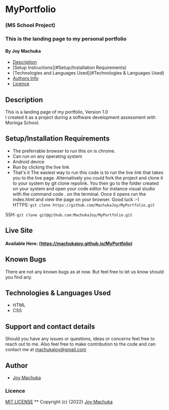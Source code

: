 # MyPortfolio

### (MS School Project)
### This is the landing page to my personal portfolio

#### By **Joy Machuka**

+ [Description](#Description)
+ [Setup Instructions](#Setup/Installation Requirements)
+ [Technologies and Languages Used](#Technologies & Languages Used)
+ [Authors Info](#Author)
+ [Licence](#Licence)

## Description

This is a landing page of my portfolio, Version 1.0<br>
I created it as a project during a software development assessment with Moringa School.


## Setup/Installation Requirements
* The preferrable browser to run this on is chrome.
* Can run on any operating system
* Android device 
* Run by clicking the live link
* That's it
The easiest way to run this code is to run the live link that takes you to the live page. Alternatively you could fork the project and clone it to your system by git clone repolink. You then go to the folder created on your system and open your code editor for instance visual studio with the command  code . on the terminal. Once it opens run the index.html and view the page on your browser. Good luck :-)<br>
HTTPS: `git clone https://github.com/MachukaJoy/MyPortfolio.git`

SSH: `git clone git@github.com:MachukaJoy/MyPortfolio.git`
## Live Site

#### Available Here: (https://machukajoy.github.io/MyPortfolio)


## Known Bugs
There are not any known bugs as at now. But feel free to let us know should you find any.

## Technologies & Languages Used
* HTML
* CSS

## Support and contact details
Should you have any issues or questions, ideas or concerns feel free to reach out to me. Also feel free to make contribution to the code and can contact me at machukajoy@gmail.com
## Author

- [Joy Machuka](https://github.com/MachukaJoy)
### Licence
[MIT LICENSE](https://github.com/MachukaJoy/MyPortfolio/blob/main/LICENSE)
**
Copyright (c) {2022} [Joy Machuka ](https://github.com/MachukaJoy)
